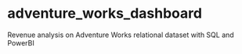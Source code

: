 # adventure_works_dashboard
Revenue analysis on Adventure Works relational dataset with SQL and PowerBI
